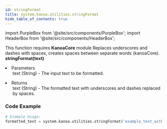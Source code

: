 ```yaml
---
id: stringFormat
title: system.kanoa.utilities.stringFormat
hide_table_of_contents: true
---
```


import PurpleBox from '@site/src/components/PurpleBox';
import HeaderBox from '@site/src/components/HeaderBox';

<PurpleBox>This function requires <b>KanoaCore</b> module</PurpleBox>
<HeaderBox header="Description">Replaces underscores and dashes with spaces, creates spaces between separate words (kanoaCore).</HeaderBox>
<HeaderBox header="Syntax">
    <b>stringFormat(text)</b>
    <li>Parameters <br />
        <ul>text (String) - The input text to be formatted.</ul>
    </li>
    <li>Returns <br />
        <ul>text (String) - The formatted text with underscores and dashes replaced by spaces.</ul>
    </li>
</HeaderBox>

### Code Example

```python
# Example Usage:
formatted_text = system.kanoa.utilities.stringFormat('example_text_with_underscores')



